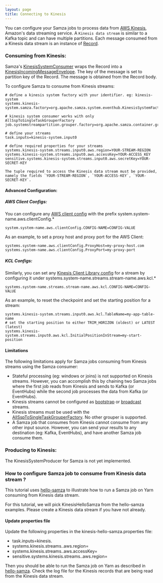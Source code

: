 ```yaml
---
layout: page
title: Connecting to Kinesis
---
```

<!--
   Licensed to the Apache Software Foundation (ASF) under one or more
   contributor license agreements.  See the NOTICE file distributed with
   this work for additional information regarding copyright ownership.
   The ASF licenses this file to You under the Apache License, Version 2.0
   (the "License"); you may not use this file except in compliance with
   the License.  You may obtain a copy of the License at

       http://www.apache.org/licenses/LICENSE-2.0

   Unless required by applicable law or agreed to in writing, software
   distributed under the License is distributed on an "AS IS" BASIS,
   WITHOUT WARRANTIES OR CONDITIONS OF ANY KIND, either express or implied.
   See the License for the specific language governing permissions and
   limitations under the License.
-->

You can configure your Samza jobs to process data from [AWS Kinesis](https://aws.amazon.com/kinesis/data-streams), Amazon's data streaming service. A `Kinesis data stream` is similar to a Kafka topic and can have multiple partitions. Each message consumed from a Kinesis data stream is an instance of [Record](http://docs.aws.amazon.com/goto/WebAPI/kinesis-2013-12-02/Record).

### Consuming from Kinesis:

Samza's [KinesisSystemConsumer](https://github.com/apache/samza/blob/master/samza-aws/src/main/java/org/apache/samza/system/kinesis/consumer/KinesisSystemConsumer.java) wraps the Record into a [KinesisIncomingMessageEnvelope](https://github.com/apache/samza/blob/master/samza-aws/src/main/java/org/apache/samza/system/kinesis/consumer/KinesisIncomingMessageEnvelope.java). The key of the message is set to partition key of the Record. The message is obtained from the Record body.

To configure Samza to consume from Kinesis streams:

```
# define a kinesis system factory with your identifier. eg: kinesis-system
systems.kinesis-system.samza.factory=org.apache.samza.system.eventhub.KinesisSystemFactory

# kinesis system consumer works with only AllSspToSingleTaskGrouperFactory
job.systemstreampartition.grouper.factory=org.apache.samza.container.grouper.stream.AllSspToSingleTaskGrouperFactory

# define your streams
task.inputs=kinesis-system.input0

# define required properties for your streams
systems.kinesis-system.streams.input0.aws.region=YOUR-STREAM-REGION
systems.kinesis-system.streams.input0.aws.accessKey=YOUR-ACCESS_KEY
sensitive.systems.kinesis-system.streams.input0.aws.secretKey=YOUR-SECRET-KEY

The tuple required to access the Kinesis data stream must be provided, namely the fields `YOUR-STREAM-REGION`, `YOUR-ACCESS-KEY`, `YOUR-SECRET-KEY`.
```

#### Advanced Configuration:

##### AWS Client Configs:

You can configure any [AWS client config](http://docs.aws.amazon.com/AWSJavaSDK/latest/javadoc/com/amazonaws/ClientConfiguration.html) with the prefix system.system-name.aws.clientConfig.*
```
system.system-name.aws.clientConfig.CONFIG-NAME=CONFIG-VALUE
```

As an example, to set a proxy host and proxy port for the AWS Client:
```
systems.system-name.aws.clientConfig.ProxyHost=my-proxy-host.com
systems.system-name.aws.clientConfig.ProxyPort=my-proxy-port
```

##### KCL Configs:

Similarly, you can set any [Kinesis Client Library config](https://github.com/awslabs/amazon-kinesis-client/blob/master/src/main/java/com/amazonaws/services/kinesis/clientlibrary/lib/worker/KinesisClientLibConfiguration.java) for a stream by configuring it under systems.system-name.streams.stream-name.aws.kcl.*
```
systems.system-name.streams.stream-name.aws.kcl.CONFIG-NAME=CONFIG-VALUE
```

As an example, to reset the checkpoint and set the starting position for a stream:
```
systems.kinesis-system.streams.input0.aws.kcl.TableName=my-app-table-name
# set the starting position to either TRIM_HORIZON (oldest) or LATEST (latest)
systems.kinesis-system.streams.input0.aws.kcl.InitialPositionInStream=my-start-position
```

#### Limitations

The following limitations apply for Samza jobs consuming from Kinesis streams using the Samza consumer:
* Stateful processing (eg: windows or joins) is not supported on Kinesis streams. However, you can accomplish this by chaining two Samza jobs where the first job reads from Kinesis and sends to Kafka (or EventHubs) while the second job processes the data from Kafka (or EventHubs).
* Kinesis streams cannot be configured as [bootstrap](https://samza.apache.org/learn/documentation/latest/container/streams.html) or [broadcast](https://samza.apache.org/learn/documentation/latest/container/samza-container.html) streams.
* Kinesis streams must be used with the [AllSspToSingleTaskGrouperFactory](https://github.com/apache/samza/blob/master/samza-core/src/main/java/org/apache/samza/container/grouper/stream/AllSspToSingleTaskGrouperFactory.java). No other grouper is supported.
* A Samza job that consumes from Kinesis cannot consume from any other input source. However, you can send your results to any destination (eg: Kafka, EventHubs), and have another Samza job consume them.


### Producing to Kinesis:

The KinesisSystemProducer for Samza is not yet implemented.


### How to configure Samza job to consume from Kinesis data stream ?

This tutorial uses [hello-samza](../../../startup/hello-samza/{{site.version}}/) to illustrate how to run a Samza job on Yarn consuming from Kinesis data stream.

For this tutorial, we will pick KinesisHelloSamza from the hello-samza examples. Please create a Kinesis data stream if you have not already.

#### Update properties file

Update the following properties in the kinesis-hello-samza.properties file:

* task.inputs=kinesis.<kinesis-stream>
* systems.kinesis.streams.<kinesis-stream>.aws.region=<kinesis-stream-region>
* systems.kinesis.streams.<kinesis-stream>.aws.accessKey=<your-access-key>
* sensitive.systems.kinesis.streams.<kinesis-stream>.aws.region=<your-secret-key>

Then you should be able to run the Samza job on Yarn as described in [hello-samza](../../../startup/hello-samza/{{site.version}}/). Check the log file for the Kinesis records that are being read from the Kinesis data stream.
